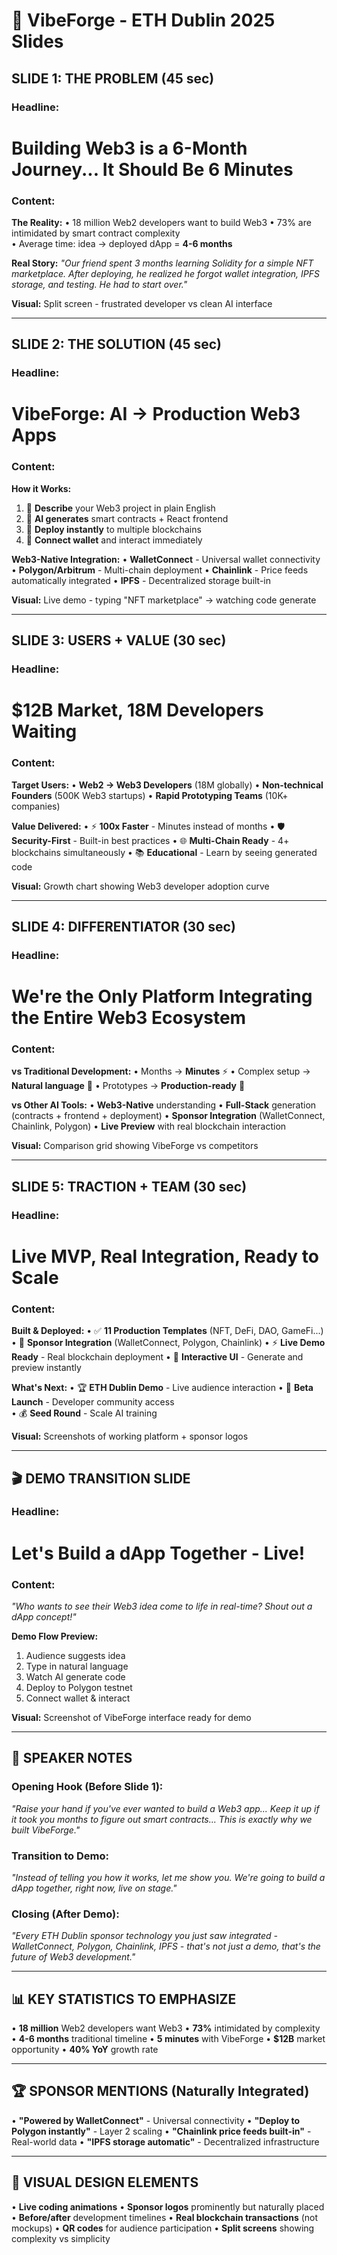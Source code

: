 # 🎤 VibeForge - ETH Dublin 2025 Slides

## **SLIDE 1: THE PROBLEM (45 sec)**

### **Headline:** 
# Building Web3 is a 6-Month Journey... It Should Be 6 Minutes

### **Content:**
**The Reality:**
• 18 million Web2 developers want to build Web3
• 73% are intimidated by smart contract complexity  
• Average time: idea → deployed dApp = **4-6 months**

**Real Story:**
*"Our friend spent 3 months learning Solidity for a simple NFT marketplace. After deploying, he realized he forgot wallet integration, IPFS storage, and testing. He had to start over."*

**Visual:** Split screen - frustrated developer vs clean AI interface

---

## **SLIDE 2: THE SOLUTION (45 sec)**

### **Headline:**
# VibeForge: AI → Production Web3 Apps

### **Content:**
**How it Works:**
1. 💬 **Describe** your Web3 project in plain English
2. 🤖 **AI generates** smart contracts + React frontend
3. 🚀 **Deploy instantly** to multiple blockchains
4. 🔗 **Connect wallet** and interact immediately

**Web3-Native Integration:**
• **WalletConnect** - Universal wallet connectivity
• **Polygon/Arbitrum** - Multi-chain deployment
• **Chainlink** - Price feeds automatically integrated
• **IPFS** - Decentralized storage built-in

**Visual:** Live demo - typing "NFT marketplace" → watching code generate

---

## **SLIDE 3: USERS + VALUE (30 sec)**

### **Headline:**
# $12B Market, 18M Developers Waiting

### **Content:**
**Target Users:**
• **Web2 → Web3 Developers** (18M globally)
• **Non-technical Founders** (500K Web3 startups)
• **Rapid Prototyping Teams** (10K+ companies)

**Value Delivered:**
• ⚡ **100x Faster** - Minutes instead of months
• 🛡️ **Security-First** - Built-in best practices
• 🌐 **Multi-Chain Ready** - 4+ blockchains simultaneously
• 📚 **Educational** - Learn by seeing generated code

**Visual:** Growth chart showing Web3 developer adoption curve

---

## **SLIDE 4: DIFFERENTIATOR (30 sec)**

### **Headline:**
# We're the Only Platform Integrating the Entire Web3 Ecosystem

### **Content:**
**vs Traditional Development:**
• Months → **Minutes** ⚡
• Complex setup → **Natural language** 💬
• Prototypes → **Production-ready** 🚀

**vs Other AI Tools:**
• **Web3-Native** understanding
• **Full-Stack** generation (contracts + frontend + deployment)
• **Sponsor Integration** (WalletConnect, Chainlink, Polygon)
• **Live Preview** with real blockchain interaction

**Visual:** Comparison grid showing VibeForge vs competitors

---

## **SLIDE 5: TRACTION + TEAM (30 sec)**

### **Headline:**
# Live MVP, Real Integration, Ready to Scale

### **Content:**
**Built & Deployed:**
• ✅ **11 Production Templates** (NFT, DeFi, DAO, GameFi...)
• 🔗 **Sponsor Integration** (WalletConnect, Polygon, Chainlink)
• ⚡ **Live Demo Ready** - Real blockchain deployment
• 📱 **Interactive UI** - Generate and preview instantly

**What's Next:**
• 🏆 **ETH Dublin Demo** - Live audience interaction
• 🚀 **Beta Launch** - Developer community access  
• 💰 **Seed Round** - Scale AI training

**Visual:** Screenshots of working platform + sponsor logos

---

## **🎬 DEMO TRANSITION SLIDE**

### **Headline:**
# Let's Build a dApp Together - Live!

### **Content:**
*"Who wants to see their Web3 idea come to life in real-time? Shout out a dApp concept!"*

**Demo Flow Preview:**
1. Audience suggests idea
2. Type in natural language
3. Watch AI generate code
4. Deploy to Polygon testnet
5. Connect wallet & interact

**Visual:** Screenshot of VibeForge interface ready for demo

---

## **🎯 SPEAKER NOTES**

### **Opening Hook (Before Slide 1):**
*"Raise your hand if you've ever wanted to build a Web3 app... Keep it up if it took you months to figure out smart contracts... This is exactly why we built VibeForge."*

### **Transition to Demo:**
*"Instead of telling you how it works, let me show you. We're going to build a dApp together, right now, live on stage."*

### **Closing (After Demo):**
*"Every ETH Dublin sponsor technology you just saw integrated - WalletConnect, Polygon, Chainlink, IPFS - that's not just a demo, that's the future of Web3 development."*

---

## **📊 KEY STATISTICS TO EMPHASIZE**

• **18 million** Web2 developers want Web3
• **73%** intimidated by complexity
• **4-6 months** traditional timeline
• **5 minutes** with VibeForge
• **$12B** market opportunity
• **40% YoY** growth rate

---

## **🏆 SPONSOR MENTIONS (Naturally Integrated)**

• **"Powered by WalletConnect"** - Universal connectivity
• **"Deploy to Polygon instantly"** - Layer 2 scaling
• **"Chainlink price feeds built-in"** - Real-world data
• **"IPFS storage automatic"** - Decentralized infrastructure

---

## **🎨 VISUAL DESIGN ELEMENTS**

• **Live coding animations**
• **Sponsor logos** prominently but naturally placed
• **Before/after** development timelines
• **Real blockchain transactions** (not mockups)
• **QR codes** for audience participation
• **Split screens** showing complexity vs simplicity 